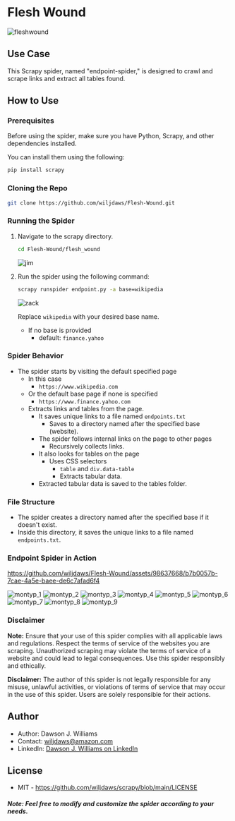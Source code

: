 # Flesh Wound

![fleshwound](https://github.com/wiljdaws/Flesh-Wound/assets/98637668/73aa2571-c56f-49a6-b692-17011daa9826)

## Use Case
This Scrapy spider, named "endpoint-spider," is designed to crawl and scrape links and extract all tables found.

## How to Use

### Prerequisites

Before using the spider, make sure you have Python, Scrapy, and other dependencies installed.

You can install them using the following:

```bash
pip install scrapy
```

### Cloning the Repo

```bash
git clone https://github.com/wiljdaws/Flesh-Wound.git
```

### Running the Spider

1. Navigate to the scrapy directory.

   ```bash
   cd Flesh-Wound/flesh_wound
   ```
   ![jim](https://github.com/wiljdaws/scrapy/assets/98637668/062d0bb9-3973-43c6-92bc-ef4bc61b4b5f)

2. Run the spider using the following command:

   ```bash
   scrapy runspider endpoint.py -a base=wikipedia
   ```
   ![zack](https://github.com/wiljdaws/scrapy/assets/98637668/c3906339-2207-45b1-81be-1b3b0045652b)

   Replace `wikipedia` with your desired base name.
   - If no base is provided
      - default: `finance.yahoo`

### Spider Behavior

- The spider starts by visiting the default specified page
   - In this case
      - `https://www.wikipedia.com`
   - Or the default base page if none is specified
      - `https://www.finance.yahoo.com`
   - Extracts links and tables from the page.
      - It saves unique links to a file named `endpoints.txt`
         - Saves to a directory named after the specified base (website).
      - The spider follows internal links on the page to other pages
         - Recursively collects links.
      - It also looks for tables on the page
         - Uses CSS selectors
            - `table` and `div.data-table`
            - Extracts tabular data.
      - Extracted tabular data is saved to the tables folder.

### File Structure

- The spider creates a directory named after the specified base if it doesn't exist.
- Inside this directory, it saves the unique links to a file named `endpoints.txt`.

### Endpoint Spider in Action


https://github.com/wiljdaws/Flesh-Wound/assets/98637668/b7b0057b-7cae-4a5e-baee-de6c7afad6f4

![montyp_1](https://github.com/wiljdaws/Flesh-Wound/assets/98637668/d7670dd1-b9ac-4b7e-bdf3-b546c62c5983)
![montyp_2](https://github.com/wiljdaws/Flesh-Wound/assets/98637668/6749d6b4-58a4-44ed-b678-b7fefa0cfa0e)
![montyp_3](https://github.com/wiljdaws/Flesh-Wound/assets/98637668/29afb618-43cf-43ac-aef4-40084afbd97a)
![montyp_4](https://github.com/wiljdaws/Flesh-Wound/assets/98637668/e2e170e3-1622-4d89-bf73-9bd90f9125c2)
![montyp_5](https://github.com/wiljdaws/Flesh-Wound/assets/98637668/78bfebb5-9ad7-45d1-92e8-11305da8f6d8)
![montyp_6](https://github.com/wiljdaws/Flesh-Wound/assets/98637668/2e843fb1-53aa-4fb6-ba53-1944785a081a)
![montyp_7](https://github.com/wiljdaws/Flesh-Wound/assets/98637668/79906298-f042-4128-a68d-0a6de6d7929e)
![montyp_8](https://github.com/wiljdaws/Flesh-Wound/assets/98637668/f5cac811-4abd-4c45-b89f-280a8f9c1b25)
![montyp_9](https://github.com/wiljdaws/Flesh-Wound/assets/98637668/987bf04d-994a-44a1-a664-9537030da2a4)


### Disclaimer

**Note:** Ensure that your use of this spider complies with all applicable laws and regulations. Respect the terms of service of the websites you are scraping. Unauthorized scraping may violate the terms of service of a website and could lead to legal consequences. Use this spider responsibly and ethically.

**Disclaimer:** The author of this spider is not legally responsible for any misuse, unlawful activities, or violations of terms of service that may occur in the use of this spider. Users are solely responsible for their actions.


## Author

- Author: Dawson J. Williams
- Contact: wiljdaws@amazon.com
- LinkedIn: [Dawson J. Williams on LinkedIn](https://www.linkedin.com/in/djwsoftdev/)

## License
- MIT - https://github.com/wiljdaws/scrapy/blob/main/LICENSE

##### Note: *Feel free to modify and customize the spider according to your needs.*
